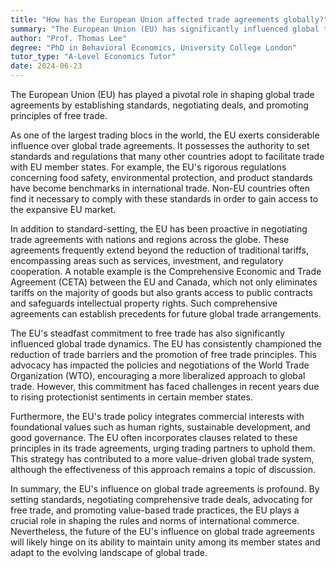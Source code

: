 ```yaml
---
title: "How has the European Union affected trade agreements globally?"
summary: "The European Union (EU) has significantly influenced global trade agreements by setting standards, negotiating deals, and promoting free trade."
author: "Prof. Thomas Lee"
degree: "PhD in Behavioral Economics, University College London"
tutor_type: "A-Level Economics Tutor"
date: 2024-06-23
---
```


The European Union (EU) has played a pivotal role in shaping global trade agreements by establishing standards, negotiating deals, and promoting principles of free trade.

As one of the largest trading blocs in the world, the EU exerts considerable influence over global trade agreements. It possesses the authority to set standards and regulations that many other countries adopt to facilitate trade with EU member states. For example, the EU's rigorous regulations concerning food safety, environmental protection, and product standards have become benchmarks in international trade. Non-EU countries often find it necessary to comply with these standards in order to gain access to the expansive EU market.

In addition to standard-setting, the EU has been proactive in negotiating trade agreements with nations and regions across the globe. These agreements frequently extend beyond the reduction of traditional tariffs, encompassing areas such as services, investment, and regulatory cooperation. A notable example is the Comprehensive Economic and Trade Agreement (CETA) between the EU and Canada, which not only eliminates tariffs on the majority of goods but also grants access to public contracts and safeguards intellectual property rights. Such comprehensive agreements can establish precedents for future global trade arrangements.

The EU's steadfast commitment to free trade has also significantly influenced global trade dynamics. The EU has consistently championed the reduction of trade barriers and the promotion of free trade principles. This advocacy has impacted the policies and negotiations of the World Trade Organization (WTO), encouraging a more liberalized approach to global trade. However, this commitment has faced challenges in recent years due to rising protectionist sentiments in certain member states.

Furthermore, the EU's trade policy integrates commercial interests with foundational values such as human rights, sustainable development, and good governance. The EU often incorporates clauses related to these principles in its trade agreements, urging trading partners to uphold them. This strategy has contributed to a more value-driven global trade system, although the effectiveness of this approach remains a topic of discussion.

In summary, the EU's influence on global trade agreements is profound. By setting standards, negotiating comprehensive trade deals, advocating for free trade, and promoting value-based trade practices, the EU plays a crucial role in shaping the rules and norms of international commerce. Nevertheless, the future of the EU's influence on global trade agreements will likely hinge on its ability to maintain unity among its member states and adapt to the evolving landscape of global trade.
    